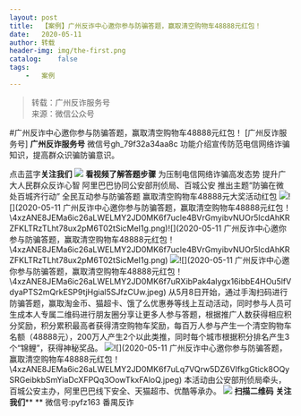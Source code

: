 ```yaml
---
layout:	post
title:	【案例】广州反诈中心邀你参与防骗答题，赢取清空购物车48888元红包！
date:	2020-05-11
author:	转载
header-img:	img/the-first.png
catalog:	false
tags:
	-	案例
---
```


<blockquote><p>转载：广州反诈服务号<br>
来源：微信公众号</p></blockquote>

#广州反诈中心邀你参与防骗答题，赢取清空购物车48888元红包！
[广州反诈服务号]
**广州反诈服务号**
微信号gh_79f32a34aa8c
功能介绍宣传防范电信网络诈骗知识，提高群众识骗防骗意识。

点击蓝字**关注我们**
![]({{site.baseurl}}/postimg/4kSuY2575QZU75WRmhfwbG9utEDPhAOQNXHibJLDYHSHR8tibWSeSibXTmKBUQTLF2sQUrAQTld7sDMpoibRc7Piazw.png)
**看视频了解答题步骤**
为压制电信网络诈骗高发态势
提升广大人民群众反诈心智
阿里巴巴协同公安部刑侦局、百城公安
推出主题“防骗在微处百城齐行动”
全民互动参与防骗答题
赢取清空购物车48888元大奖活动红包
![]({{site.baseurl}}/postimg/4xzANE8JEMa6ic26aLWELMY2JD0MK6f7ucle4BVrGmyibvNUOr5lcdAhKRZFKLTRzTLht78ux2pM6T02tSicMeI1g.png)![](2020-05-11
广州反诈中心邀你参与防骗答题，赢取清空购物车48888元红包！\\4xzANE8JEMa6ic26aLWELMY2JD0MK6f7ucle4BVrGmyibvNUOr5lcdAhKRZFKLTRzTLht78ux2pM6T02tSicMeI1g.png)![](2020-05-11
广州反诈中心邀你参与防骗答题，赢取清空购物车48888元红包！\\4xzANE8JEMa6ic26aLWELMY2JD0MK6f7ucle4BVrGmyibvNUOr5lcdAhKRZFKLTRzTLht78ux2pM6T02tSicMeI1g.png)
![]({{site.baseurl}}/postimg/4xzANE8JEMa6ic26aLWELMY2JD0MK6f7uFPoe7YlQRFsJ193WnpDdqfMzDJhu8iarr5WebwVzOhTLKpmfCibub6WQ.gif)![](2020-05-11
广州反诈中心邀你参与防骗答题，赢取清空购物车48888元红包！\\4xzANE8JEMa6ic26aLWELMY2JD0MK6f7uRXibPak4alygx16ibbE4HOu5lfVdyaPTS2mQrkESP9tjHgial5SJfzCUw.jpeg)
从5月8日开始，通过手淘扫码进行防骗答题，赢取淘金币、猫超卡、饿了么优惠券等线上互动活动，同时参与人员可生成本人专属二维码进行朋友圈分享让更多人参与答题，根据推广人数获得相应积分奖励，积分累积最高者获得清空购物车奖励，每百万人参与产生一个清空购物车名额（48888元），200万人产生2个以此类推，同时每个城市根据积分排名产生3个“锦鲤”，获得神秘奖品。
![]({{site.baseurl}}/postimg/4xzANE8JEMa6ic26aLWELMY2JD0MK6f7uHBRMFa5DOtm0fcVScs45cGibu8YxibMQu7LAFk4qMDjzZlDVCibPRPRMA.gif)![](2020-05-11
广州反诈中心邀你参与防骗答题，赢取清空购物车48888元红包！\\4xzANE8JEMa6ic26aLWELMY2JD0MK6f7uLq7VQrw5DZ6VIfkgGtick8OQySRGeibkbSmYiaDcXFPQq3OowTkxFAloQ.jpeg)
本活动由公安部刑侦局牵头，百城公安主办，阿里巴巴线下安全、天猫超市、优酷等承办。
![]({{site.baseurl}}/postimg/4xzANE8JEMa6ic26aLWELMY2JD0MK6f7uut5yyHZ7w1S9ynF50ON87ssKF8esxkgXIjhNq6ibjCHteJZjibUbRLyA.jpeg)
**扫描二维码**
**关注我们****
**
微信号:pyfz163
番禺反诈
